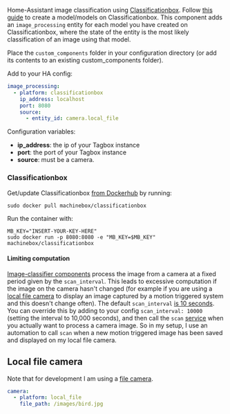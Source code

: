 Home-Assistant image classification using [Classificationbox](https://machinebox.io/docs/classificationbox). Follow [this guide](https://blog.machinebox.io/how-anyone-can-build-a-machine-learning-image-classifier-from-photos-on-your-hard-drive-very-5c20c6f2764f ) to create a model/models on Classificationbox. This component adds an `image_processing` entity for each model you have created on Classificationbox, where the state of the entity is the most likely classification of an image using that model.

Place the `custom_components` folder in your configuration directory (or add its contents to an existing custom_components folder).

Add to your HA config:
```yaml
image_processing:
  - platform: classificationbox
    ip_address: localhost
    port: 8080
    source:
      - entity_id: camera.local_file
```

Configuration variables:
- **ip_address**: the ip of your Tagbox instance
- **port**: the port of your Tagbox instance
- **source**: must be a camera.

### Classificationbox
Get/update Classificationbox [from Dockerhub](https://hub.docker.com/r/machinebox/classificationbox/) by running:
```
sudo docker pull machinebox/classificationbox
```

Run the container with:
```
MB_KEY="INSERT-YOUR-KEY-HERE"
sudo docker run -p 8080:8080 -e "MB_KEY=$MB_KEY" machinebox/classificationbox
```

#### Limiting computation
[Image-classifier components](https://www.home-assistant.io/components/image_processing/) process the image from a camera at a fixed period given by the `scan_interval`. This leads to excessive computation if the image on the camera hasn't changed (for example if you are using a [local file camera](https://www.home-assistant.io/components/camera.local_file/) to display an image captured by a motion triggered system and this doesn't change often). The default `scan_interval` [is 10 seconds](https://github.com/home-assistant/home-assistant/blob/98e4d514a5130b747112cc0788fc2ef1d8e687c9/homeassistant/components/image_processing/__init__.py#L27). You can override this by adding to your config `scan_interval: 10000` (setting the interval to 10,000 seconds), and then call the `scan` [service](https://github.com/home-assistant/home-assistant/blob/98e4d514a5130b747112cc0788fc2ef1d8e687c9/homeassistant/components/image_processing/__init__.py#L62) when you actually want to process a camera image. So in my setup, I use an automation to call `scan` when a new motion triggered image has been saved and displayed on my local file camera.


## Local file camera
Note that for development I am using a [file camera](https://www.home-assistant.io/components/camera.local_file/).
```yaml
camera:
  - platform: local_file
    file_path: /images/bird.jpg
```
